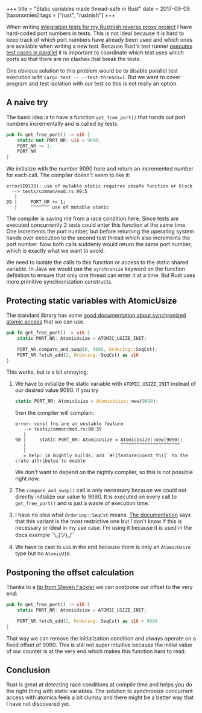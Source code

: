 +++
title = "Static variables made thread-safe in Rust"
date = 2017-09-09
[taxonomies]
tags = ["rust", "rustnish"]
+++

When writing [integration tests for my Rustnish reverse proxy project](@/blog/2017-05-25-writing-integration-tests-in-rust.md) I
have hard-coded port numbers in tests. This is not ideal because it is hard to
keep track of which port numbers have already been used and which ones are
available when writing a new test. Because Rust's test runner [executes test cases in parallel](https://doc.rust-lang.org/book/second-edition/ch11-02-running-tests.html#running-tests-in-parallel-or-consecutively) it is important to coordinate
which test uses which ports so that there are no clashes that break the tests.

One obvious solution to this problem would be to disable parallel test
execution with `cargo test -- --test-threads=1`. But we want to cover program
and test isolation with our test so this is not really an option.


## A naive try

The basic idea is to have a function `get_free_port()` that hands out port
numbers incrementally and is called by tests:

```rust
pub fn get_free_port() -> u16 {
    static mut PORT_NR: u16 = 9090;
    PORT_NR += 1;
    PORT_NR
}
```

We initialize with the number 9090 here and return an incremented number for
each call. The compiler doesn't seem to like it:

```
error[E0133]: use of mutable static requires unsafe function or block
  --> tests/common/mod.rs:99:5
   |
99 |     PORT_NR += 1;
   |     ^^^^^^^ use of mutable static
```

The compiler is saving me from a race condition here. Since tests are executed
concurrently 2 tests could enter this function at the same time. One increments
the port number, but before returning the operating system hands over execution
to the second test thread which also increments the port number. Now both calls
suddenly would return the same port number, which is exactly what we want to
avoid.

We need to isolate the calls to this function or access to the static shared
variable. In Java we would use the `synchronize` keyword on the function
definition to ensure that only one thread can enter it at a time. But Rust uses
more primitive synchronization constructs.


## Protecting static variables with AtomicUsize

The standard library has some [good documentation about synchronized atomic
access](https://doc.rust-lang.org/std/sync/atomic/) that we can use.

```rust
pub fn get_free_port() -> u16 {
    static PORT_NR: AtomicUsize = ATOMIC_USIZE_INIT;

    PORT_NR.compare_and_swap(0, 9090, Ordering::SeqCst);
    PORT_NR.fetch_add(1, Ordering::SeqCst) as u16
}
```

This works, but is a bit annoying:

1. We have to initialize the static variable with `ATOMIC_USIZE_INIT` instead
of our desired value 9090. If you try

   ```rust
   static PORT_NR: AtomicUsize = AtomicUsize::new(9090);
   ```

   then the compiler will complain:

   ```
   error: const fns are an unstable feature
      --> tests/common/mod.rs:98:35
      |
   98 |     static PORT_NR: AtomicUsize = AtomicUsize::new(9090);
      |                                   ^^^^^^^^^^^^^^^^^^^^^^
      |
      = help: in Nightly builds, add `#![feature(const_fn)]` to the crate attributes to enable
   ```

   We don't want to depend on the nightly compiler, so this is not possible
   right now.

2. The `compare_and_swap()` call is only necessary because we could not
   directly initialize our value to 9090. It is executed on every call to
   `get_free_port()` and is just a waste of execution time.

3. I have no idea what `Ordering::SeqCst` means. [The
   documentation](https://doc.rust-lang.org/std/sync/atomic/enum.Ordering.html)
   says that this variant is the most restrictive one but I don't know if this is
   necessary or ideal in my use case. I'm using it because it is used in the docs
   example  ¯\\\_(ツ)\_/¯

4. We have to cast to `u16` in the end because there is only an `AtomicUsize`
   type but no `AtomicU16`.


## Postponing the offset calculation

Thanks to a [tip from Steven Fackler](https://users.rust-lang.org/t/how-do-you-access-static-variables-in-a-thread-safe-manner/12792/2)
we can postpone our offset to the very end:

```rust
pub fn get_free_port() -> u16 {
    static PORT_NR: AtomicUsize = ATOMIC_USIZE_INIT;

    PORT_NR.fetch_add(1, Ordering::SeqCst) as u16 + 9090
}
```

That way we can remove the initialization condition and always operate on a
fixed offset of 9090. This is still not super intuitive because the initial
value of our counter is at the very end which makes this function hard to read.


## Conclusion

Rust is great at detecting race conditions at compile time and helps you do the
right thing with static variables. The solution to synchronize concurrent
access with atomics feels a bit clumsy and there might be a better way that I
have not discovered yet.
